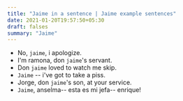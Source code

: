 ```yaml
---
title: "Jaime in a sentence | Jaime example sentences"
date: 2021-01-20T19:57:50+05:30
draft: falses
summary: "Jaime"
---
```

- No, `jaime`, i apologize.
- I'm ramona, don `jaime`'s servant.
- Don `jaime` loved to watch me skip.
- `Jaime` -- i've got to take a piss.
- Jorge, don `jaime`'s son, at your service.
- `Jaime`, anselma-- esta es mi jefa-- enrique!
                 
